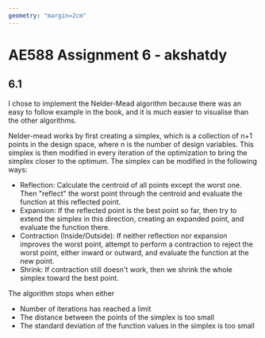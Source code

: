 ```yaml
---
geometry: "margin=2cm"
---
```


# AE588 Assignment 6 - akshatdy

## 6.1

I chose to implement the Nelder-Mead algorithm because there was an easy to follow example in the book, and it is much easier to visualise than the other algorithms.

Nelder-mead works by first creating a simplex, which is a collection of n+1 points in the design space, where n is the number of design variables. This simplex is then modified in every iteration of the optimization to bring the simplex closer to the optimum. The simplex can be modified in the following ways:

- Reflection: Calculate the centroid of all points except the worst one. Then "reflect" the worst point through the centroid and evaluate the function at this reflected point.
- Expansion: If the reflected point is the best point so far, then try to extend the simplex in this direction, creating an expanded point, and evaluate the function there.
- Contraction (Inside/Outside): If neither reflection nor expansion improves the worst point, attempt to perform a contraction to reject the worst point, either inward or outward, and evaluate the function at the new point.
- Shrink: If contraction still doesn't work, then we shrink the whole simplex toward the best point.

The algorithm stops when either

- Number of iterations has reached a limit
- The distance between the points of the simplex is too small
- The standard deviation of the function values in the simplex is too small

